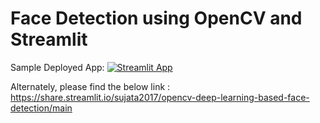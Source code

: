 # Face Detection using OpenCV and Streamlit
Sample Deployed App: [![Streamlit App](https://static.streamlit.io/badges/streamlit_badge_black_white.svg)](https://share.streamlit.io/sujata2017/opencv-deep-learning-based-face-detection/main)


Alternately, please find the below link :
https://share.streamlit.io/sujata2017/opencv-deep-learning-based-face-detection/main
